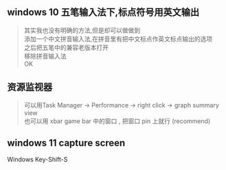 ## windows 10 五笔输入法下,标点符号用英文输出
> 其实我也没有明确的方法,但是却可以做做到  
> 添加一个中文拼音输入法,在拼音里有把中文标点作英文标点输出的选项  
> 之后把五笔中的兼容老版本打开  
> 移除拼音输入法  
> OK

## 资源监视器
> 可以用Task Manager -> Performance -> right click -> graph summary view  
> 也可以用 xbar game bar 中的窗口 , 把窗口 pin 上就行 (recommend)  

## windows 11 capture screen
Windows Key-Shift-S